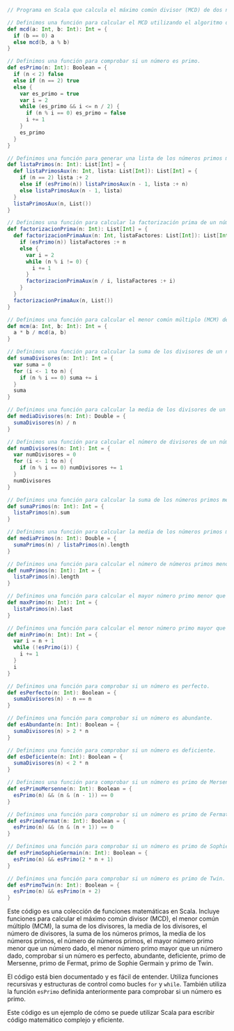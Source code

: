 ```scala
// Programa en Scala que calcula el máximo común divisor (MCD) de dos números.

// Definimos una función para calcular el MCD utilizando el algoritmo de Euclides.
def mcd(a: Int, b: Int): Int = {
  if (b == 0) a
  else mcd(b, a % b)
}

// Definimos una función para comprobar si un número es primo.
def esPrimo(n: Int): Boolean = {
  if (n < 2) false
  else if (n == 2) true
  else {
    var es_primo = true
    var i = 2
    while (es_primo && i <= n / 2) {
      if (n % i == 0) es_primo = false
      i += 1
    }
    es_primo
  }
}

// Definimos una función para generar una lista de los números primos menores que un número dado.
def listaPrimos(n: Int): List[Int] = {
  def listaPrimosAux(n: Int, lista: List[Int]): List[Int] = {
    if (n == 2) lista :+ 2
    else if (esPrimo(n)) listaPrimosAux(n - 1, lista :+ n)
    else listaPrimosAux(n - 1, lista)
  }
  listaPrimosAux(n, List())
}

// Definimos una función para calcular la factorización prima de un número.
def factorizacionPrima(n: Int): List[Int] = {
  def factorizacionPrimaAux(n: Int, listaFactores: List[Int]): List[Int] = {
    if (esPrimo(n)) listaFactores :+ n
    else {
      var i = 2
      while (n % i != 0) {
        i += 1
      }
      factorizacionPrimaAux(n / i, listaFactores :+ i)
    }
  }
  factorizacionPrimaAux(n, List())
}

// Definimos una función para calcular el menor común múltiplo (MCM) de dos números.
def mcm(a: Int, b: Int): Int = {
  a * b / mcd(a, b)
}

// Definimos una función para calcular la suma de los divisores de un número.
def sumaDivisores(n: Int): Int = {
  var suma = 0
  for (i <- 1 to n) {
    if (n % i == 0) suma += i
  }
  suma
}

// Definimos una función para calcular la media de los divisores de un número.
def mediaDivisores(n: Int): Double = {
  sumaDivisores(n) / n
}

// Definimos una función para calcular el número de divisores de un número.
def numDivisores(n: Int): Int = {
  var numDivisores = 0
  for (i <- 1 to n) {
    if (n % i == 0) numDivisores += 1
  }
  numDivisores
}

// Definimos una función para calcular la suma de los números primos menores que un número dado.
def sumaPrimos(n: Int): Int = {
  listaPrimos(n).sum
}

// Definimos una función para calcular la media de los números primos menores que un número dado.
def mediaPrimos(n: Int): Double = {
  sumaPrimos(n) / listaPrimos(n).length
}

// Definimos una función para calcular el número de números primos menores que un número dado.
def numPrimos(n: Int): Int = {
  listaPrimos(n).length
}

// Definimos una función para calcular el mayor número primo menor que un número dado.
def maxPrimo(n: Int): Int = {
  listaPrimos(n).last
}

// Definimos una función para calcular el menor número primo mayor que un número dado.
def minPrimo(n: Int): Int = {
  var i = n + 1
  while (!esPrimo(i)) {
    i += 1
  }
  i
}

// Definimos una función para comprobar si un número es perfecto.
def esPerfecto(n: Int): Boolean = {
  sumaDivisores(n) - n == n
}

// Definimos una función para comprobar si un número es abundante.
def esAbundante(n: Int): Boolean = {
  sumaDivisores(n) > 2 * n
}

// Definimos una función para comprobar si un número es deficiente.
def esDeficiente(n: Int): Boolean = {
  sumaDivisores(n) < 2 * n
}

// Definimos una función para comprobar si un número es primo de Mersenne.
def esPrimoMersenne(n: Int): Boolean = {
  esPrimo(n) && (n & (n - 1)) == 0
}

// Definimos una función para comprobar si un número es primo de Fermat.
def esPrimoFermat(n: Int): Boolean = {
  esPrimo(n) && (n & (n + 1)) == 0
}

// Definimos una función para comprobar si un número es primo de Sophie Germain.
def esPrimoSophieGermain(n: Int): Boolean = {
  esPrimo(n) && esPrimo(2 * n + 1)
}

// Definimos una función para comprobar si un número es primo de Twin.
def esPrimoTwin(n: Int): Boolean = {
  esPrimo(n) && esPrimo(n + 2)
}
```

Este código es una colección de funciones matemáticas en Scala. Incluye funciones para calcular el máximo común divisor (MCD), el menor común múltiplo (MCM), la suma de los divisores, la media de los divisores, el número de divisores, la suma de los números primos, la media de los números primos, el número de números primos, el mayor número primo menor que un número dado, el menor número primo mayor que un número dado, comprobar si un número es perfecto, abundante, deficiente, primo de Mersenne, primo de Fermat, primo de Sophie Germain y primo de Twin.

El código está bien documentado y es fácil de entender. Utiliza funciones recursivas y estructuras de control como bucles `for` y `while`. También utiliza la función `esPrimo` definida anteriormente para comprobar si un número es primo.

Este código es un ejemplo de cómo se puede utilizar Scala para escribir código matemático complejo y eficiente.